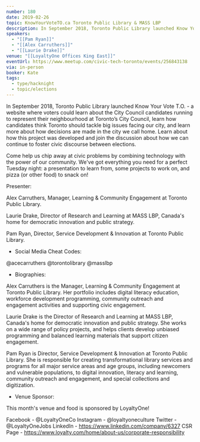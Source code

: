 ```yaml
---
number: 180
date: 2019-02-26
topic: KnowYourVoteTO.ca Toronto Public Library & MASS LBP
description: In September 2018, Toronto Public Library launched Know Your Vote T.O. - a website where voters could learn about the City Council candidates running to represent their neighbourhood at Toronto’s City Council, learn how candidates think Toronto should tackle big issues facing our city, and learn more about how decisions are made in the city we call home. Learn about how this project was developed and join the discussion about how we can continue to foster civic discourse between elections.
speakers:
  - "[[Pam Ryan]]"
  - "[[Alex Carruthers]]"
  - "[[Laurie Drake]]"
venue: "[[LoyaltyOne Offices King East]]"
eventUrl: https://www.meetup.com/civic-tech-toronto/events/256843138
via: in-person
booker: Kate
tags:
  - type/hacknight
  - topic/elections
---
```

In September 2018, Toronto Public Library launched Know Your Vote T.O. - a website where voters could learn about the City Council candidates running to represent their neighbourhood at Toronto’s City Council, learn how candidates think Toronto should tackle big issues facing our city, and learn more about how decisions are made in the city we call home. Learn about how this project was developed and join the discussion about how we can continue to foster civic discourse between elections.

Come help us chip away at civic problems by combining technology with the power of our community. We've got everything you need for a perfect Tuesday night: a presentation to learn from, some projects to work on, and pizza (or other food) to snack on!

Presenter:

Alex Carruthers, Manager, Learning & Community Engagement at Toronto Public Library.

Laurie Drake, Director of Research and Learning at MASS LBP, Canada's home for democratic innovation and public strategy.

Pam Ryan, Director, Service Development & Innovation at Toronto Public Library.

+ Social Media Cheat Codes:

@acecarruthers
@torontolibrary
@masslbp

+ Biographies:

Alex Carruthers is the Manager, Learning & Community Engagement at Toronto Public Library. Her portfolio includes digital literacy education, workforce development programming, community outreach and engagement activities and supporting civic engagement.

Laurie Drake is the Director of Research and Learning at MASS LBP, Canada's home for democratic innovation and public strategy. She works on a wide range of policy projects, and helps clients develop unbiased programming and balanced learning materials that support citizen engagement.

Pam Ryan is Director, Service Development & Innovation at Toronto Public Library. She is responsible for creating transformational library services and programs for all major service areas and age groups, including newcomers and vulnerable populations, to digital innovation, literacy and learning, community outreach and engagement, and special collections and digitization.

+ Venue Sponsor:

This month's venue and food is sponsored by LoyaltyOne!

Facebook - @LoyaltyOneCo
Instagram - @loyaltyoneculture
Twitter - @LoyaltyOneJobs
LinkedIn - https://www.linkedin.com/company/6327
CSR Page - https://www.loyalty.com/home/about-us/corporate-responsibility
